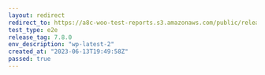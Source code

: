 ```yaml
---
layout: redirect
redirect_to: https://a8c-woo-test-reports.s3.amazonaws.com/public/release/7.8.0/wp-latest-2/e2e/index.html
test_type: e2e
release_tag: 7.8.0
env_description: "wp-latest-2"
created_at: "2023-06-13T19:49:58Z"
passed: true
---
```

